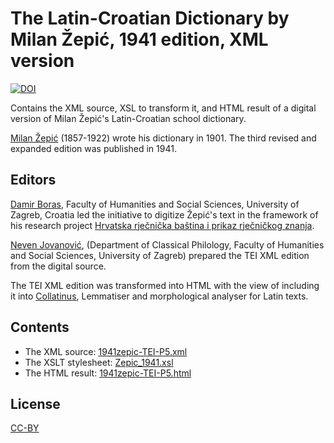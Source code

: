 # The Latin-Croatian Dictionary by Milan Žepić, 1941 edition, XML version

[![DOI](https://zenodo.org/badge/91201484.svg)](https://zenodo.org/badge/latestdoi/91201484)

Contains the XML source, XSL to transform it, and HTML result of a digital version of Milan Žepić's Latin-Croatian school dictionary.

[Milan Žepić](http://viaf.org/viaf/46909274) (1857-1922) wrote his dictionary in 1901. The third revised and expanded edition was published in 1941.

## Editors

[Damir Boras](http://viaf.org/viaf/259202602), Faculty of Humanities and Social Sciences, University of Zagreb, Croatia led the initiative to digitize Žepić's text in the framework of his research project [Hrvatska rječnička baština i prikaz rječničkog znanja](http://crodip.ffzg.hr/).

[Neven Jovanović](http://orcid.org/0000-0002-9119-399X), (Department of Classical Philology, Faculty of Humanities and Social Sciences, University of Zagreb) prepared the TEI XML edition from the digital source.

The TEI XML edition was transformed into HTML with the view of including it into [Collatinus](http://outils.biblissima.fr/fr/collatinus/), Lemmatiser and morphological analyser
for Latin texts.

## Contents
+ The XML source: [1941zepic-TEI-P5.xml](https://github.com/nevenjovanovic/zepic1941-lat-hrv/raw/master/1941zepic-TEI-P5.xml)
+ The XSLT stylesheet: [Zepic_1941.xsl](https://github.com/nevenjovanovic/zepic1941-lat-hrv/raw/master/Zepic_1941.xsl)
+ The HTML result: [1941zepic-TEI-P5.html](https://github.com/nevenjovanovic/zepic1941-lat-hrv/raw/master/1941zepic-TEI-P5.html)

## License
[CC-BY](https://github.com/nevenjovanovic/zepic1941-lat-hrv/blob/master/LICENSE.md)
